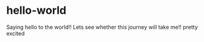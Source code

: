 # hello-world
Saying hello to the world!!
Lets see whether this journey will take me!! pretty excited
